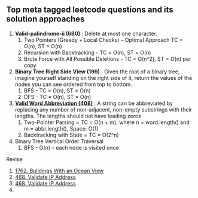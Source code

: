 ## Top meta tagged leetcode questions and its solution approaches

1. **Valid-palindrome-ii (680)** : Delete at most one character.
   1. Two Pointers (Greedy + Local Checks) – Optimal Approach TC = O(n), ST = O(n)
   2. Recursion with Backtracking - TC = O(n), ST = O(n)
   3. Brute Force with All Possible Deletions - TC = O(n^2), ST = O(n) per copy
2. **Binary Tree Right Side View (199)**  : Given the root of a binary tree, imagine yourself standing on the right side of it, return the values of the nodes you can see ordered from top to bottom.
   1. BFS - TC = O(n), ST = O(n)
   2. DFS - TC = O(n), ST = O(n)
3. [**Valid Word Abbreviation (408)**](https://leetcode.com/problems/valid-word-abbreviation/description/?envType=company&envId=facebook&favoriteSlug=facebook-thirty-days) : A string can be abbreviated by replacing any number of non-adjacent, non-empty substrings with their lengths. The lengths should not have leading zeros
   1. Two-Pointer Parsing = TC = O(n + m), where n = word.length() and m = abbr.length(), Space: O(1)
   2. Backtracking with State = TC = O(2^n)
4. Binary Tree Vertical Order Traversal
   1. BFS - O(n) – each node is visited once
  
Revise

1. [1762. Buildings With an Ocean View](https://leetcode.com/problems/buildings-with-an-ocean-view/description/?envType=company&envId=facebook&favoriteSlug=facebook-thirty-days)
2. [468. Validate IP Address](https://leetcode.com/problems/validate-ip-address/description/)
3. [468. Validate IP Address](https://leetcode.com/problems/validate-ip-address/description/)
4. 
   
